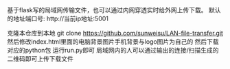 基于flask写的局域网传输文件，也可以通过内网穿透实时给外网上传下载。
默认的地址端口号: http://当前ip地址:5001

克隆本仓库到本地
git clone https://github.com/sunweisu/LAN-file-transfer.git
然后修改index.html里面的电脑背景图片手机背景与logo图片为自己的
然后下载对应的python包
运行run.py即可
局域网内的人可以通过输出的连接/扫描生成的二维码即可上传下载文件
